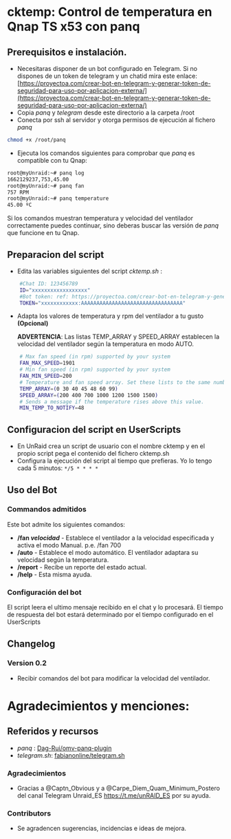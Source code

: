 # cktemp: Control de temperatura en Qnap TS x53 con panq

## Prerequisitos e instalación.

- Necesitaras disponer de un bot configurado en Telegram. Si no dispones de un token de telegram y un chatid mira este enlace: [https://proyectoa.com/crear-bot-en-telegram-y-generar-token-de-seguridad-para-uso-por-aplicacion-externa/](https://proyectoa.com/crear-bot-en-telegram-y-generar-token-de-seguridad-para-uso-por-aplicacion-externa/) 
- Copia *panq* y *telegram* desde este directorio a la carpeta /root
- Conecta por ssh al servidor y otorga permisos de ejecución al fichero *panq*

``` bash
chmod +x /root/panq
```

- Ejecuta los comandos siguientes para comprobar que *panq* es compatible con tu Qnap:

``` bash
root@myUnraid:~# panq log
1662129237,753,45.00
root@myUnraid:~# panq fan
757 RPM
root@myUnraid:~# panq temperature
45.00 ºC
```

Si los comandos muestran temperatura y velocidad del ventilador correctamente puedes continuar, sino deberas buscar las versión de *panq* que funcione en tu Qnap.

## Preparacion del script

- Edita las variables siguientes del script *cktemp.sh* :

``` bash
	#Chat ID: 123456789
	ID="xxxxxxxxxxxxxxxxxx"
	#Bot token: ref: https://proyectoa.com/crear-bot-en-telegram-y-generar-token-de-seguridad-para-uso-por-aplicacion-externa/
	TOKEN="xxxxxxxxxxxx:AAAAAAAAAAAAAAAAAAAAAAAAAAAAAAAAA"
```

- Adapta los valores de temperatura y rpm del ventilador a tu gusto **(Opcional)**
  
  **ADVERTENCIA**: Las listas TEMP_ARRAY y SPEED_ARRAY establecen la velocidad del ventilador según la temperatura en modo AUTO.

``` bash
    # Max fan speed (in rpm) supported by your system
    FAN_MAX_SPEED=1901
    # Min fan speed (in rpm) supported by your system
    FAN_MIN_SPEED=200
    # Temperature and fan speed array. Set these lists to the same number of elements.
    TEMP_ARRAY=(0 30 40 45 48 60 99)
    SPEED_ARRAY=(200 400 700 1000 1200 1500 1500)
    # Sends a message if the temperature rises above this value.
    MIN_TEMP_TO_NOTIFY=48

```

## Configuracion del script en UserScripts

- En UnRaid crea un script de usuario con el nombre cktemp y en el propio script pega el contenido del fichero cktemp.sh
- Configura la ejecución del script al tiempo que prefieras. Yo lo tengo cada 5 minutos: `*/5 * * * *`

## Uso del Bot

### Commandos admitidos

Este bot admite los siguientes comandos:
 
- **/fan *velocidad*** - Establece el ventilador a la velocidad especificada y activa el modo Manual.  p.e. /fan 700
- **/auto** - Establece el modo automático. El ventilador adaptara su velocidad según la temperatura.
- **/report** - Recibe un reporte del estado actual.
- **/help** - Esta misma ayuda.

### Configuración del bot

El script leera el ultimo mensaje recibido en el chat y lo procesará. 
El tiempo de respuesta del bot estará determinado por el tiempo configurado en el UserScripts

## Changelog
### Version 0.2
* Recibir comandos del bot para modificar la velocidad del ventilador. 

# Agradecimientos y menciones:

## Referidos y recursos

- *panq* : [Dag-Rui/omv-panq-plugin](https://github.com/Dag-Rui/omv-panq-plugin/blob/main/panq-fan-service/panq)
- *telegram.sh*: [fabianonline/telegram.sh](https://github.com/fabianonline/telegram.sh/)

### Agradecimientos

* Gracias a @Captn_Obvious y a @Carpe_Diem_Quam_Minimum_Postero del canal Telegram Unraid_ES https://t.me/unRAID_ES por su ayuda.

### Contributors 

* Se agradencen sugerencias, incidencias e ideas de mejora.
